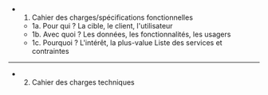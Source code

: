 * 1. Cahier des charges/spécifications fonctionnelles  
    * 1a. Pour qui ? La cible, le client, l'utilisateur
    * 1b. Avec quoi ? Les données, les fonctionnalités, les usagers
    * 1c. Pourquoi ? L'intérêt, la plus-value
    Liste des services et contraintes
*********************
* 2. Cahier des charges techniques